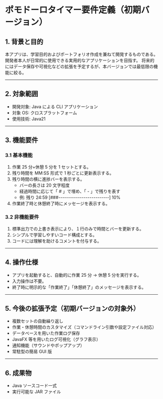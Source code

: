 # ポモドーロタイマー要件定義（初期バージョン）

## 1. 背景と目的

本アプリは、学習目的およびポートフォリオ作成を兼ねて開発するものである。
開発者本人が日常的に使用できる実用的なアプリケーションを目指す。
将来的にはデータ保存や可視化などの拡張を予定するが、本バージョンでは最低限の機能に絞る。

---

## 2. 対象範囲

- 開発対象: Java による CLI アプリケーション
- 対象 OS: クロスプラットフォーム
- 使用技術: Java21

---

## 3. 機能要件

### 3.1 基本機能

1. 作業 25 分+休憩 5 分を 1 セットとする。
2. 残り時間を MM:SS 形式で 1 秒ごとに更新表示する。
3. 残り時間の横に進捗バーを表示する。
   - バーの長さは 20 文字程度
   - 経過時間に応じて「 # 」で埋め、「 - 」で残りを表す
   - 例: 残り 24:59 [###--------------------------] 10%
4. 作業終了時と休憩終了時にメッセージを表示する。

### 3.2 非機能要件

1. 標準出力での上書き表示により、１行のみで時間とバーを更新する。
2. シンプルで学習しやすいコード構成とする。
3. コードには理解を助けるコメントを付与する。

---

## 4. 操作仕様

- アプリを起動すると、自動的に作業 25 分 → 休憩 5 分を実行する。
- 入力操作は不要。
- 終了時に明示的な「作業終了」「休憩終了」のメッセージを表示する。

---

## 5. 今後の拡張予定（初期バージョンの対象外）

- 複数セットの自動繰り返し
- 作業・休憩時間のカスタマイズ（コマンドライン引数や設定ファイル対応）
- データベースを用いた作業ログ保存
- JavaFX 等を用いたログ可視化（グラフ表示）
- 通知機能（サウンドやポップアップ）
- 常駐型の簡易 GUI 版

---

## 6. 成果物

- Java ソースコード一式
- 実行可能な JAR ファイル
